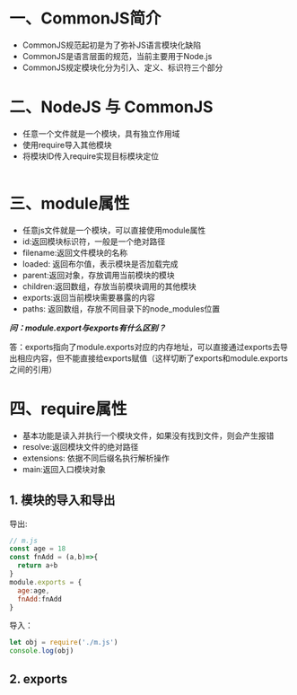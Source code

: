 # 一、CommonJS简介

- CommonJS规范起初是为了弥补JS语言模块化缺陷
- CommonJS是语言层面的规范，当前主要用于Node.js
- CommonJS规定模块化分为引入、定义、标识符三个部分



# 二、NodeJS 与 CommonJS

- 任意一个文件就是一个模块，具有独立作用域
- 使用require导入其他模块
- 将模块ID传入require实现目标模块定位

```javascript
```





# 三、module属性

- 任意js文件就是一个模块，可以直接使用module属性
- id:返回模块标识符，一般是一个绝对路径
- filename:返回文件模块的名称
- loaded: 返回布尔值，表示模块是否加载完成
- parent:返回对象，存放调用当前模块的模块
- children:返回数组，存放当前模块调用的其他模块
- exports:返回当前模块需要暴露的内容
- paths: 返回数组，存放不同目录下的node_modules位置

***问：module.export与exports有什么区别？***

答：exports指向了module.exports对应的内存地址，可以直接通过exports去导出相应内容，但不能直接给exports赋值（这样切断了exports和module.exports之间的引用）



# 四、require属性

- 基本功能是读入并执行一个模块文件，如果没有找到文件，则会产生报错
- resolve:返回模块文件的绝对路径
- extensions: 依据不同后缀名执行解析操作
- main:返回入口模块对象



## 1. 模块的导入和导出
导出:
```javascript
// m.js
const age = 18
const fnAdd = (a,b)=>{
  return a+b
}
module.exports = {
  age:age,
  fnAdd:fnAdd
}
```
导入：
```javascript
let obj = require('./m.js')
console.log(obj)
```

## 2. exports
